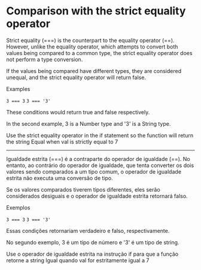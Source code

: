 # Comparison with the strict equality operator

Strict equality (===) is the counterpart to the equality operator (==). However, unlike the equality operator, which attempts to convert both values being compared to a common type, the strict equality operator does not perform a type conversion.

If the values being compared have different types, they are considered unequal, and the strict equality operator will return false.

Examples

`3 === 3`
`3 === '3'`

These conditions would return true and false respectively.

In the second example, 3 is a Number type and '3' is a String type.

Use the strict equality operator in the if statement so the function will return the string Equal when val is strictly equal to 7

---

Igualdade estrita (===) é a contraparte do operador de igualdade (==). No entanto, ao contrário do operador de igualdade, que tenta converter os dois valores sendo comparados a um tipo comum, o operador de igualdade estrita não executa uma conversão de tipo.

Se os valores comparados tiverem tipos diferentes, eles serão considerados desiguais e o operador de igualdade estrita retornará falso.

Exemplos

`3 === 3`
`3 === '3'`

Essas condições retornariam verdadeiro e falso, respectivamente.

No segundo exemplo, 3 é um tipo de número e '3' é um tipo de string.

Use o operador de igualdade estrita na instrução if para que a função retorne a string Igual quando val for estritamente igual a 7